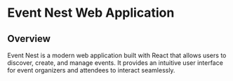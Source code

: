 
# Event Nest Web Application

## Overview

Event Nest is a modern web application built with React that allows users to discover, create, and manage events. It provides an intuitive user interface for event organizers and attendees to interact seamlessly.


